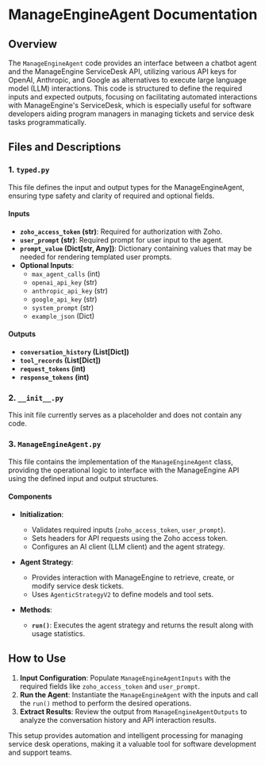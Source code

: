 # ManageEngineAgent Documentation

## Overview

The `ManageEngineAgent` code provides an interface between a chatbot agent and the ManageEngine ServiceDesk API, utilizing various API keys for OpenAI, Anthropic, and Google as alternatives to execute large language model (LLM) interactions. This code is structured to define the required inputs and expected outputs, focusing on facilitating automated interactions with ManageEngine's ServiceDesk, which is especially useful for software developers aiding program managers in managing tickets and service desk tasks programmatically.

## Files and Descriptions

### 1. `typed.py`
This file defines the input and output types for the ManageEngineAgent, ensuring type safety and clarity of required and optional fields.

#### Inputs
- **`zoho_access_token` (str)**: Required for authorization with Zoho.
- **`user_prompt` (str)**: Required prompt for user input to the agent.
- **`prompt_value` (Dict[str, Any])**: Dictionary containing values that may be needed for rendering templated user prompts.
- **Optional Inputs**:
  - `max_agent_calls` (int)
  - `openai_api_key` (str)
  - `anthropic_api_key` (str)
  - `google_api_key` (str)
  - `system_prompt` (str)
  - `example_json` (Dict)

#### Outputs
- **`conversation_history` (List[Dict])**
- **`tool_records` (List[Dict])**
- **`request_tokens` (int)**
- **`response_tokens` (int)**

### 2. `__init__.py`
This init file currently serves as a placeholder and does not contain any code.

### 3. `ManageEngineAgent.py`
This file contains the implementation of the `ManageEngineAgent` class, providing the operational logic to interface with the ManageEngine API using the defined input and output structures.

#### Components
- **Initialization**:
  - Validates required inputs (`zoho_access_token`, `user_prompt`).
  - Sets headers for API requests using the Zoho access token.
  - Configures an AI client (LLM client) and the agent strategy.
  
- **Agent Strategy**:
  - Provides interaction with ManageEngine to retrieve, create, or modify service desk tickets.
  - Uses `AgenticStrategyV2` to define models and tool sets.
  
- **Methods**:
  - **`run()`**: Executes the agent strategy and returns the result along with usage statistics.

## How to Use
1. **Input Configuration**: Populate `ManageEngineAgentInputs` with the required fields like `zoho_access_token` and `user_prompt`.
2. **Run the Agent**: Instantiate the `ManageEngineAgent` with the inputs and call the `run()` method to perform the desired operations.
3. **Extract Results**: Review the output from `ManageEngineAgentOutputs` to analyze the conversation history and API interaction results.

This setup provides automation and intelligent processing for managing service desk operations, making it a valuable tool for software development and support teams.
